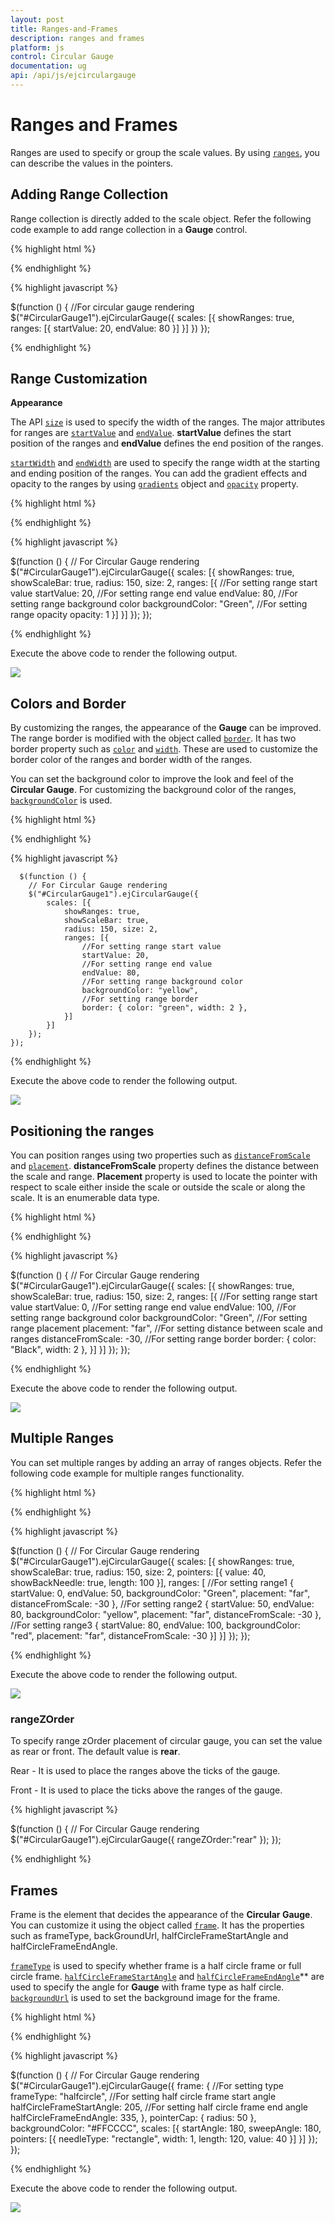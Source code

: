 ```yaml
---
layout: post
title: Ranges-and-Frames
description: ranges and frames
platform: js
control: Circular Gauge
documentation: ug
api: /api/js/ejcirculargauge
---
```


# Ranges and Frames

Ranges are used to specify or group the scale values. By using [`ranges`](../api/ejcirculargauge#members:scales-ranges), you can describe the values in the pointers. 

## Adding Range Collection

Range collection is directly added to the scale object. Refer the following code example to add range collection in a **Gauge** control. 

{% highlight html %}

<div id="CircularGauge1"></div>

{% endhighlight %}

{% highlight javascript %}

 $(function () {
        //For circular gauge rendering
        $("#CircularGauge1").ejCircularGauge({
            scales: [{
                showRanges: true,
                ranges: [{
                    startValue: 20,
                    endValue: 80
                }]
            }]
        })
    });

{% endhighlight %}



## Range Customization

**Appearance**

The API [`size`](../api/ejcirculargauge#members:scales-ranges-size) is used to specify the width of the ranges.  The major attributes for ranges are [`startValue`](../api/ejcirculargauge#members:scales-ranges-startvalue) and [`endValue`](../api/ejcirculargauge#members:scales-ranges-endvalue). **startValue** defines the start position of the ranges and **endValue** defines the end position of the ranges.

[`startWidth`](../api/ejcirculargauge#members:scales-ranges-startwidth) and [`endWidth`](../api/ejcirculargauge#members:scales-ranges-endwidth) are used to specify the range width at the starting and ending position of the ranges. You can add the gradient effects and opacity to the ranges by using [`gradients`](../api/ejcirculargauge#members:scales-ranges-gradients) object and [`opacity`](../api/ejcirculargauge#members:scales-ranges-opacity) property.

{% highlight html %}

<div id="CircularGauge1"></div>

{% endhighlight %}

{% highlight javascript %}

  $(function () {
        // For Circular Gauge rendering
        $("#CircularGauge1").ejCircularGauge({
            scales: [{
                showRanges: true,
                showScaleBar: true,
                radius: 150, size: 2,
                ranges: [{
                    //For setting range start value
                    startValue: 20,
                    //For setting range end value
                    endValue: 80,
                    //For setting range background color
                    backgroundColor: "Green",
                    //For setting range opacity
                    opacity: 1
                }]
            }]
        });
    });


{% endhighlight %}



Execute the above code to render the following output.

![](/js/CircularGauge/Ranges-and-Frames_images/Ranges-and-Frames_img1.png)

## Colors and Border

By customizing the ranges, the appearance of the **Gauge** can be improved. The range border is modified with the object called [`border`](../api/ejcirculargauge#members:scales-ranges-border). It has two border property such as [`color`](../api/ejcirculargauge#members:scales-ranges-border-color) and [`width`](../api/ejcirculargauge#members:scales-ranges-border-width). These are used to customize the border color of the ranges and border width of the ranges. 

You can set the background color to improve the look and feel of the **Circular Gauge**. For customizing the background color of the ranges, [`backgroundColor`](../api/ejcirculargauge#members:scales-ranges-backgroundcolor) is used.

{% highlight html %}

<div id="CircularGauge1"></div>

{% endhighlight %}


{% highlight javascript %}

      $(function () {
        // For Circular Gauge rendering
        $("#CircularGauge1").ejCircularGauge({
            scales: [{
                showRanges: true,
                showScaleBar: true,
                radius: 150, size: 2,
                ranges: [{
                    //For setting range start value
                    startValue: 20,
                    //For setting range end value
                    endValue: 80,
                    //For setting range background color
                    backgroundColor: "yellow",
                    //For setting range border
                    border: { color: "green", width: 2 },
                }]
            }]
        });
    });

{% endhighlight %}



Execute the above code to render the following output.

![](/js/CircularGauge/Ranges-and-Frames_images/Ranges-and-Frames_img2.png)

## Positioning the ranges

You can position ranges using two properties such as [`distanceFromScale`](../api/ejcirculargauge#members:scales-ranges-distancefromscale) and [`placement`](../api/ejcirculargauge#members:scales-ranges-placement). **distanceFromScale** property defines the distance between the scale and range. **Placement** property is used to locate the pointer with respect to scale either inside the scale or outside the scale or along the scale. It is an enumerable data type.

{% highlight html %}

<div id="CircularGauge1"></div>

{% endhighlight %}

{% highlight javascript %}

  $(function () {
        // For Circular Gauge rendering
        $("#CircularGauge1").ejCircularGauge({
            scales: [{
                showRanges: true,
                showScaleBar: true,
                radius: 150, size: 2,
                ranges: [{
                    //For setting range start value
                    startValue: 0,
                    //For setting range end value
                    endValue: 100,
                    //For setting range background color
                    backgroundColor: "Green",
                    //For setting range placement
                    placement: "far",
                    //For setting distance between scale and ranges
                    distanceFromScale: -30,
                    //For setting range border
                    border: { color: "Black", width: 2 },
                }]
            }]
        });
    });


{% endhighlight %}



Execute the above code to render the following output.

![](/js/CircularGauge/Ranges-and-Frames_images/Ranges-and-Frames_img3.png)

## Multiple Ranges

You can set multiple ranges by adding an array of ranges objects. Refer the following code example for multiple ranges functionality.

{% highlight html %}

<div id="CircularGauge1"></div>

{% endhighlight %}

{% highlight javascript %}

  $(function () {
        // For Circular Gauge rendering
        $("#CircularGauge1").ejCircularGauge({
            scales: [{
                showRanges: true,
                showScaleBar: true,
                radius: 150, size: 2,
                pointers: [{
                    value: 40,
                    showBackNeedle: true,
                    length: 100
                }],
                ranges: [
                //For setting range1
                {
                    startValue: 0, endValue: 50,
                    backgroundColor: "Green",
                    placement: "far", distanceFromScale: -30
                },
                //For setting range2
                {
                    startValue: 50, endValue: 80,
                    backgroundColor: "yellow",
                    placement: "far", distanceFromScale: -30
                },
                //For setting range3
                {
                    startValue: 80, endValue: 100,
                    backgroundColor: "red",
                    placement: "far", distanceFromScale: -30
                }]
            }]
        });
    });


{% endhighlight %}



Execute the above code to render the following output.

![](/js/CircularGauge/Ranges-and-Frames_images/Ranges-and-Frames_img4.png)

### rangeZOrder 

To specify range zOrder placement of circular gauge, you can set the value as rear or front. The default value is **rear**.

Rear - It is used to place the ranges above the ticks of the gauge.

Front - It is used to place the ticks above the ranges of the gauge.

{% highlight javascript %}

  $(function () {
        // For Circular Gauge rendering
        $("#CircularGauge1").ejCircularGauge({
           rangeZOrder:"rear"
        });
    });

{% endhighlight %}

## Frames

Frame is the element that decides the appearance of the **Circular Gauge**. You can customize it using the object called [`frame`](../api/ejcirculargauge#members:frame).  It has the properties such as frameType, backGroundUrl, halfCircleFrameStartAngle and halfCircleFrameEndAngle.

[`frameType`](../api/ejcirculargauge#members:frame-frametype) is used to specify whether frame is a half circle frame or full circle frame. [`halfCircleFrameStartAngle`](../api/ejcirculargauge#members:frame-halfcircleframestartangle) and [`halfCircleFrameEndAngle`](../api/ejcirculargauge#members:frame-halfcircleframeendangle)** are used to specify the angle for **Gauge** with frame type as half circle. [`backgroundUrl`](../api/ejcirculargauge#members:frame-backgroundimageurl) is used to set the background image for the frame.

{% highlight html %}

<div id="CircularGauge1"></div>

{% endhighlight %}

{% highlight javascript %}

 
   $(function () {
        // For Circular Gauge rendering
        $("#CircularGauge1").ejCircularGauge({
            frame: {
                //For setting type
                frameType: "halfcircle",
                //For setting half circle frame start angle
                halfCircleFrameStartAngle: 205,
                //For setting half circle frame end angle
                halfCircleFrameEndAngle: 335,
            }, pointerCap: { radius: 50 },
            backgroundColor: "#FFCCCC",
            scales: [{
                startAngle: 180, sweepAngle: 180,
                pointers: [{
                    needleType: "rectangle",
                    width: 1, length: 120, value: 40
                }]
            }]
        });
    });


{% endhighlight %}



Execute the above code to render the following output.

![](/js/CircularGauge/Ranges-and-Frames_images/Ranges-and-Frames_img5.png)

